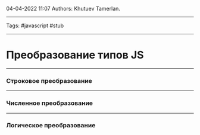 04-04-2022
11:07
Authors: Khutuev Tamerlan.
***
Tags: #javascript #stub 
***
# Преобразование типов JS
---
### Строковое преобразование

---
### Численное преобразование

---
### Логическое преобразование



